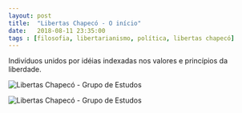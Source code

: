 ```yaml
---
layout: post
title:  "Libertas Chapecó - O início"
date:   2018-08-11 23:35:00
tags : [filosofia, libertarianismo, política, libertas chapecó]
---
```


Indivíduos unidos por idéias indexadas nos valores e princípios da liberdade.

![Libertas Chapecó - Grupo de Estudos](/assets/images/posts/2018/12/FB_IMG_1746931252688.jpg)

![Libertas Chapecó - Grupo de Estudos](/assets/images/posts/2018/12/FB_IMG_1746931266855.jpg)